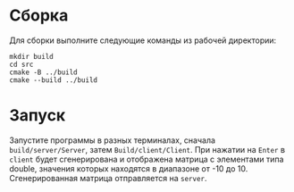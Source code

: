 # Сборка
Для сборки выполните следующие команды из рабочей директории:
```
mkdir build
cd src
cmake -B ../build
cmake --build ../build
```

# Запуск
Запустите программы в разных терминалах, сначала `build/server/Server`, затем `Build/client/Client`. При нажатии на `Enter` в `client` будет сгенерирована и отображена матрица с элементами типа double, значения которых находятся в диапазоне от -10 до 10. Сгенерированная матрица отправляется на `server`.
